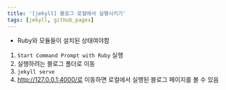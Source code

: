 ```yaml
---
title: '[jekyll] 블로그 로컬에서 실행시키기'
tags: [jekyll, github_pages]
---
```


- Ruby와 모듈들이 설치된 상태여야함

1. `Start Command Prompt with Ruby` 실행
2. 실행하려는 블로그 폴더로 이동
3. `jekyll serve`
4. http://127.0.0.1:4000/로 이동하면 로컬에서 실행된 블로그 페이지를 볼 수 있음
